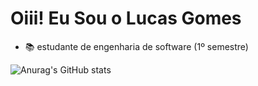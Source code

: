 # Oiii! Eu Sou o Lucas Gomes 

- 📚 estudante de engenharia de software (1º semestre)

![Anurag's GitHub stats](https://github-readme-stats.vercel.app/api?username=anuraghazra&hide=contribs,prs)








